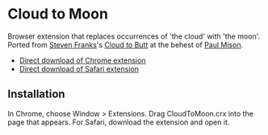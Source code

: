 # Cloud to Moon

Browser extension that replaces occurrences of 'the cloud' with 'the moon'. Ported from [Steven Franks](http://stevenf.com)'s [Cloud to Butt](https://github.com/panicsteve/cloud-to-butt/) at the behest of [Paul Mison](https://twitter.com/blech/status/311644070273490945).

* [Direct download of Chrome extension](https://github.com/benward/cloud-to-moon/blob/master/CloudToMoon.crx?raw=true)
* [Direct download of Safari extension](https://github.com/benward/cloud-to-moon/blob/master/CloudToMoon.safariextz?raw=true)

## Installation

In Chrome, choose Window > Extensions.  Drag CloudToMoon.crx into the page that appears.
For Safari, download the extension and open it.